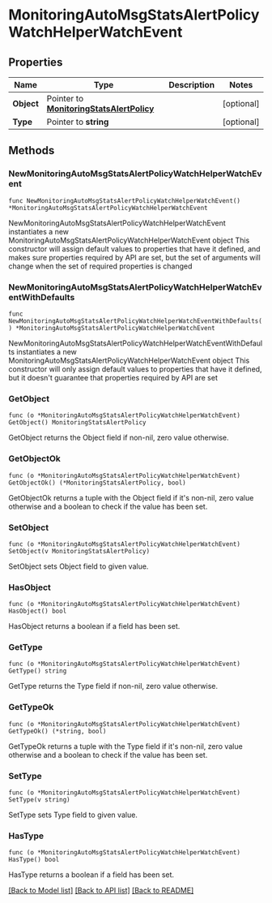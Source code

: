 # MonitoringAutoMsgStatsAlertPolicyWatchHelperWatchEvent

## Properties

Name | Type | Description | Notes
------------ | ------------- | ------------- | -------------
**Object** | Pointer to [**MonitoringStatsAlertPolicy**](monitoringStatsAlertPolicy.md) |  | [optional] 
**Type** | Pointer to **string** |  | [optional] 

## Methods

### NewMonitoringAutoMsgStatsAlertPolicyWatchHelperWatchEvent

`func NewMonitoringAutoMsgStatsAlertPolicyWatchHelperWatchEvent() *MonitoringAutoMsgStatsAlertPolicyWatchHelperWatchEvent`

NewMonitoringAutoMsgStatsAlertPolicyWatchHelperWatchEvent instantiates a new MonitoringAutoMsgStatsAlertPolicyWatchHelperWatchEvent object
This constructor will assign default values to properties that have it defined,
and makes sure properties required by API are set, but the set of arguments
will change when the set of required properties is changed

### NewMonitoringAutoMsgStatsAlertPolicyWatchHelperWatchEventWithDefaults

`func NewMonitoringAutoMsgStatsAlertPolicyWatchHelperWatchEventWithDefaults() *MonitoringAutoMsgStatsAlertPolicyWatchHelperWatchEvent`

NewMonitoringAutoMsgStatsAlertPolicyWatchHelperWatchEventWithDefaults instantiates a new MonitoringAutoMsgStatsAlertPolicyWatchHelperWatchEvent object
This constructor will only assign default values to properties that have it defined,
but it doesn't guarantee that properties required by API are set

### GetObject

`func (o *MonitoringAutoMsgStatsAlertPolicyWatchHelperWatchEvent) GetObject() MonitoringStatsAlertPolicy`

GetObject returns the Object field if non-nil, zero value otherwise.

### GetObjectOk

`func (o *MonitoringAutoMsgStatsAlertPolicyWatchHelperWatchEvent) GetObjectOk() (*MonitoringStatsAlertPolicy, bool)`

GetObjectOk returns a tuple with the Object field if it's non-nil, zero value otherwise
and a boolean to check if the value has been set.

### SetObject

`func (o *MonitoringAutoMsgStatsAlertPolicyWatchHelperWatchEvent) SetObject(v MonitoringStatsAlertPolicy)`

SetObject sets Object field to given value.

### HasObject

`func (o *MonitoringAutoMsgStatsAlertPolicyWatchHelperWatchEvent) HasObject() bool`

HasObject returns a boolean if a field has been set.

### GetType

`func (o *MonitoringAutoMsgStatsAlertPolicyWatchHelperWatchEvent) GetType() string`

GetType returns the Type field if non-nil, zero value otherwise.

### GetTypeOk

`func (o *MonitoringAutoMsgStatsAlertPolicyWatchHelperWatchEvent) GetTypeOk() (*string, bool)`

GetTypeOk returns a tuple with the Type field if it's non-nil, zero value otherwise
and a boolean to check if the value has been set.

### SetType

`func (o *MonitoringAutoMsgStatsAlertPolicyWatchHelperWatchEvent) SetType(v string)`

SetType sets Type field to given value.

### HasType

`func (o *MonitoringAutoMsgStatsAlertPolicyWatchHelperWatchEvent) HasType() bool`

HasType returns a boolean if a field has been set.


[[Back to Model list]](../README.md#documentation-for-models) [[Back to API list]](../README.md#documentation-for-api-endpoints) [[Back to README]](../README.md)



